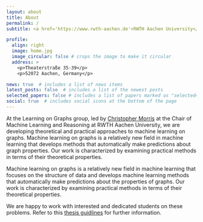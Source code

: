 ```yaml
---
layout: about
title: About
permalink: /
subtitle: <a href='https://www.rwth-aachen.de'>RWTH Aachen University</a>.

profile:
  align: right
  image: home.jpg
  image_circular: false # crops the image to make it circular
  address: >
    <p>Theaterstraße 35-39</p>
    <p>52072 Aachen, Germany</p>

news: true  # includes a list of news items
latest_posts: false  # includes a list of the newest posts
selected_papers: false # includes a list of papers marked as "selected={true}"
social: true  # includes social icons at the bottom of the page
---
```



<html>
	<body>
	<p>
	At the Learning on Graphs group, led by <a href='https://chrsmrrs.github.io/'>Christopher Morris</a> at the Chair of Machine Learning and Reasoning at RWTH Aachen University, we are developing theoretical and practical approaches to machine learning on graphs. Machine learning on graphs is a relatively new field in machine learning that develops methods that automatically make predictions about graph properties. Our work is characterized by examining practical methods in terms of their theoretical properties.
	</p>
	<p>
	Machine learning on graphs is a relatively new field in machine learning that focuses on the structure of data and develops machine learning methods that automatically make predictions about the properties of graphs. 
	Our work is characterized by examining practical methods in terms of their theoretical properties.
	</p>
	<p>
	We are happy to work with interested and dedicated students on these problems. Refer to this <a href="../teaching/thesis.md">thesis guidlines</a> for further information.
	</p>
    <br>
	</body>
</html>
